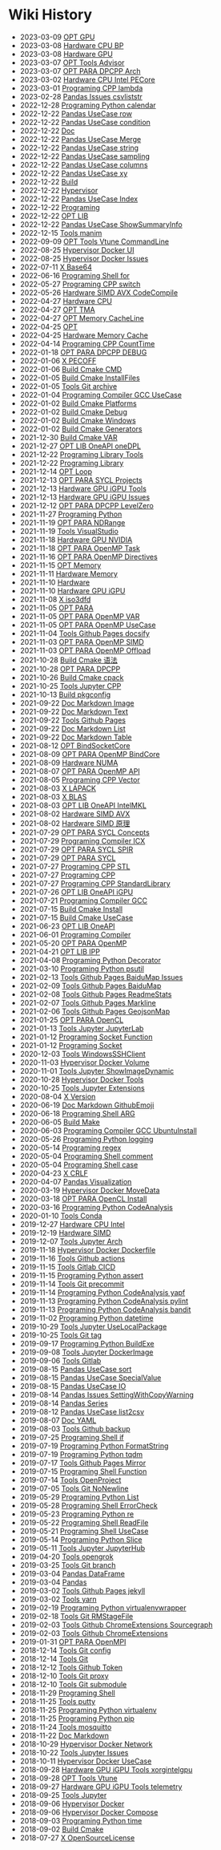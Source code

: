 # Wiki History

- 2023-03-09        [OPT GPU](/0220_OPT_GPU)
- 2023-03-08        [Hardware CPU BP](/0219_Hardware_CPU_BP)
- 2023-03-08        [Hardware GPU](/0218_Hardware_GPU)
- 2023-03-07        [OPT Tools Advisor](/0217_OPT_Tools_Advisor)
- 2023-03-07        [OPT PARA DPCPP Arch](/0216_OPT_PARA_DPCPP_Arch)
- 2023-03-02        [Hardware CPU Intel PECore](/0215_Hardware_CPU_Intel_PECore)
- 2023-03-01        [Programing CPP lambda](/0214_Programing_CPP_lambda)
- 2023-02-28        [Pandas Issues csvliststr](/0213_Pandas_Issues_csvliststr)
- 2022-12-28        [Programing Python calendar](/0211_Programing_Python_calendar)
- 2022-12-22        [Pandas UseCase row](/0199_Pandas_UseCase_row)
- 2022-12-22        [Pandas UseCase condition](/0201_Pandas_UseCase_condition)
- 2022-12-22        [Doc](/0191_Doc)
- 2022-12-22        [Pandas UseCase Merge](/0205_Pandas_UseCase_Merge)
- 2022-12-22        [Pandas UseCase string](/0204_Pandas_UseCase_string)
- 2022-12-22        [Pandas UseCase sampling](/0203_Pandas_UseCase_sampling)
- 2022-12-22        [Pandas UseCase columns](/0198_Pandas_UseCase_columns)
- 2022-12-22        [Pandas UseCase xy](/0200_Pandas_UseCase_xy)
- 2022-12-22        [Build](/0190_Build)
- 2022-12-22        [Hypervisor](/0192_Hypervisor)
- 2022-12-22        [Pandas UseCase Index](/0202_Pandas_UseCase_Index)
- 2022-12-22        [Programing](/0193_Programing)
- 2022-12-22        [OPT LIB](/0195_OPT_LIB)
- 2022-12-22        [Pandas UseCase ShowSummaryInfo](/0197_Pandas_UseCase_ShowSummaryInfo)
- 2022-12-15        [Tools manim](/0141_Tools_manim)
- 2022-09-09        [OPT Tools Vtune CommandLine](/0020_OPT_Tools_Vtune_CommandLine)
- 2022-08-25        [Hypervisor Docker UI](/0051_Hypervisor_Docker_UI)
- 2022-08-25        [Hypervisor Docker Issues](/0149_Hypervisor_Docker_Issues)
- 2022-07-11        [X Base64](/0208_X_Base64)
- 2022-06-16        [Programing Shell for](/0101_Programing_Shell_for)
- 2022-05-27        [Programing CPP switch](/0081_Programing_CPP_switch)
- 2022-05-26        [Hardware SIMD AVX CodeCompile](/0150_Hardware_SIMD_AVX_CodeCompile)
- 2022-04-27        [Hardware CPU](/0002_Hardware_CPU)
- 2022-04-27        [OPT TMA](/0021_OPT_TMA)
- 2022-04-27        [OPT Memory CacheLine](/0017_OPT_Memory_CacheLine)
- 2022-04-25        [OPT](/0014_OPT)
- 2022-04-25        [Hardware Memory Cache](/0016_Hardware_Memory_Cache)
- 2022-04-14        [Programing CPP CountTime](/0084_Programing_CPP_CountTime)
- 2022-01-18        [OPT PARA DPCPP DEBUG](/0038_OPT_PARA_DPCPP_DEBUG)
- 2022-01-06        [X PECOFF](/0152_X_PECOFF)
- 2022-01-06        [Build Cmake CMD](/0151_Build_Cmake_CMD)
- 2022-01-05        [Build Cmake InstallFiles](/0059_Build_Cmake_InstallFiles)
- 2022-01-05        [Tools Git archive](/0118_Tools_Git_archive)
- 2022-01-04        [Programing Compiler GCC UseCase](/0155_Programing_Compiler_GCC_UseCase)
- 2022-01-02        [Build Cmake Platforms](/0058_Build_Cmake_Platforms)
- 2022-01-02        [Build Cmake Debug](/0057_Build_Cmake_Debug)
- 2022-01-02        [Build Cmake Windows](/0061_Build_Cmake_Windows)
- 2022-01-02        [Build Cmake Generators](/0156_Build_Cmake_Generators)
- 2021-12-30        [Build Cmake VAR](/0056_Build_Cmake_VAR)
- 2021-12-27        [OPT LIB OneAPI oneDPL](/0075_OPT_LIB_OneAPI_oneDPL)
- 2021-12-22        [Programing Library Tools](/0011_Programing_Library_Tools)
- 2021-12-22        [Programing Library](/0010_Programing_Library)
- 2021-12-14        [OPT Loop](/0018_OPT_Loop)
- 2021-12-13        [OPT PARA SYCL Projects](/0039_OPT_PARA_SYCL_Projects)
- 2021-12-13        [Hardware GPU iGPU Tools](/0153_Hardware_GPU_iGPU_Tools)
- 2021-12-13        [Hardware GPU iGPU Issues](/0154_Hardware_GPU_iGPU_Issues)
- 2021-12-12        [OPT PARA DPCPP LevelZero](/0037_OPT_PARA_DPCPP_LevelZero)
- 2021-11-27        [Programing Python](/0078_Programing_Python)
- 2021-11-19        [OPT PARA NDRange](/0042_OPT_PARA_NDRange)
- 2021-11-19        [Tools VisualStudio](/0144_Tools_VisualStudio)
- 2021-11-18        [Hardware GPU NVIDIA](/0006_Hardware_GPU_NVIDIA)
- 2021-11-18        [OPT PARA OpenMP Task](/0030_OPT_PARA_OpenMP_Task)
- 2021-11-16        [OPT PARA OpenMP Directives](/0029_OPT_PARA_OpenMP_Directives)
- 2021-11-15        [OPT Memory](/0015_OPT_Memory)
- 2021-11-11        [Hardware Memory](/0004_Hardware_Memory)
- 2021-11-10        [Hardware](/0001_Hardware)
- 2021-11-10        [Hardware GPU iGPU](/0005_Hardware_GPU_iGPU)
- 2021-11-08        [X iso3dfd](/0209_X_iso3dfd)
- 2021-11-05        [OPT PARA](/0022_OPT_PARA)
- 2021-11-05        [OPT PARA OpenMP VAR](/0157_OPT_PARA_OpenMP_VAR)
- 2021-11-05        [OPT PARA OpenMP UseCase](/0025_OPT_PARA_OpenMP_UseCase)
- 2021-11-04        [Tools Github Pages docsify](/0130_Tools_Github_Pages_docsify)
- 2021-11-03        [OPT PARA OpenMP SIMD](/0027_OPT_PARA_OpenMP_SIMD)
- 2021-11-03        [OPT PARA OpenMP Offload](/0028_OPT_PARA_OpenMP_Offload)
- 2021-10-28        [Build Cmake 语法](/0055_Build_Cmake_语法)
- 2021-10-28        [OPT PARA DPCPP](/0036_OPT_PARA_DPCPP)
- 2021-10-26        [Build Cmake cpack](/0062_Build_Cmake_cpack)
- 2021-10-25        [Tools Jupyter CPP](/0067_Tools_Jupyter_CPP)
- 2021-10-13        [Build pkgconfig](/0064_Build_pkgconfig)
- 2021-09-22        [Doc Markdown Image](/0139_Doc_Markdown_Image)
- 2021-09-22        [Doc Markdown Text](/0136_Doc_Markdown_Text)
- 2021-09-22        [Tools Github Pages](/0126_Tools_Github_Pages)
- 2021-09-22        [Doc Markdown List](/0137_Doc_Markdown_List)
- 2021-09-22        [Doc Markdown Table](/0138_Doc_Markdown_Table)
- 2021-08-12        [OPT BindSocketCore](/0033_OPT_BindSocketCore)
- 2021-08-09        [OPT PARA OpenMP BindCore](/0026_OPT_PARA_OpenMP_BindCore)
- 2021-08-09        [Hardware NUMA](/0158_Hardware_NUMA)
- 2021-08-07        [OPT PARA OpenMP API](/0024_OPT_PARA_OpenMP_API)
- 2021-08-05        [Programing CPP Vector](/0080_Programing_CPP_Vector)
- 2021-08-03        [X LAPACK](/0180_X_LAPACK)
- 2021-08-03        [X BLAS](/0179_X_BLAS)
- 2021-08-03        [OPT LIB OneAPI IntelMKL](/0074_OPT_LIB_OneAPI_IntelMKL)
- 2021-08-02        [Hardware SIMD AVX](/0009_Hardware_SIMD_AVX)
- 2021-08-02        [Hardware SIMD 原理](/0008_Hardware_SIMD_原理)
- 2021-07-29        [OPT PARA SYCL Concepts](/0041_OPT_PARA_SYCL_Concepts)
- 2021-07-29        [Programing Compiler ICX](/0013_Programing_Compiler_ICX)
- 2021-07-29        [OPT PARA SYCL SPIR](/0040_OPT_PARA_SYCL_SPIR)
- 2021-07-29        [OPT PARA SYCL](/0031_OPT_PARA_SYCL)
- 2021-07-27        [Programing CPP STL](/0083_Programing_CPP_STL)
- 2021-07-27        [Programing CPP](/0077_Programing_CPP)
- 2021-07-27        [Programing CPP StandardLibrary](/0082_Programing_CPP_StandardLibrary)
- 2021-07-26        [OPT LIB OneAPI iGPU](/0210_OPT_LIB_OneAPI_iGPU)
- 2021-07-21        [Programing Compiler GCC](/0159_Programing_Compiler_GCC)
- 2021-07-15        [Build Cmake Install](/0054_Build_Cmake_Install)
- 2021-07-15        [Build Cmake UseCase](/0060_Build_Cmake_UseCase)
- 2021-06-23        [OPT LIB OneAPI](/0076_OPT_LIB_OneAPI)
- 2021-06-01        [Programing Compiler](/0012_Programing_Compiler)
- 2021-05-20        [OPT PARA OpenMP](/0023_OPT_PARA_OpenMP)
- 2021-04-21        [OPT LIB IPP](/0032_OPT_LIB_IPP)
- 2021-04-08        [Programing Python Decorator](/0088_Programing_Python_Decorator)
- 2021-03-10        [Programing Python psutil](/0098_Programing_Python_psutil)
- 2021-02-13        [Tools Github Pages BaiduMap Issues](/0172_Tools_Github_Pages_BaiduMap_Issues)
- 2021-02-09        [Tools Github Pages BaiduMap](/0132_Tools_Github_Pages_BaiduMap)
- 2021-02-08        [Tools Github Pages ReadmeStats](/0127_Tools_Github_Pages_ReadmeStats)
- 2021-02-07        [Tools Github Pages Markline](/0131_Tools_Github_Pages_Markline)
- 2021-02-06        [Tools Github Pages GeojsonMap](/0177_Tools_Github_Pages_GeojsonMap)
- 2021-01-25        [OPT PARA OpenCL](/0034_OPT_PARA_OpenCL)
- 2021-01-13        [Tools Jupyter JupyterLab](/0065_Tools_Jupyter_JupyterLab)
- 2021-01-12        [Programing Socket Function](/0110_Programing_Socket_Function)
- 2021-01-12        [Programing Socket](/0109_Programing_Socket)
- 2020-12-03        [Tools WindowsSSHClient](/0173_Tools_WindowsSSHClient)
- 2020-11-03        [Hypervisor Docker Volume](/0049_Hypervisor_Docker_Volume)
- 2020-11-01        [Tools Jupyter ShowImageDynamic](/0072_Tools_Jupyter_ShowImageDynamic)
- 2020-10-28        [Hypervisor Docker Tools](/0050_Hypervisor_Docker_Tools)
- 2020-10-25        [Tools Jupyter Extensions](/0071_Tools_Jupyter_Extensions)
- 2020-08-04        [X Version](/0146_X_Version)
- 2020-06-19        [Doc Markdown GithubEmoji](/0160_Doc_Markdown_GithubEmoji)
- 2020-06-18        [Programing Shell ARG](/0106_Programing_Shell_ARG)
- 2020-06-05        [Build Make](/0063_Build_Make)
- 2020-06-03        [Programing Compiler GCC UbuntuInstall](/0166_Programing_Compiler_GCC_UbuntuInstall)
- 2020-05-26        [Programing Python logging](/0097_Programing_Python_logging)
- 2020-05-14        [Programing regex](/0206_Programing_regex)
- 2020-05-04        [Programing Shell comment](/0105_Programing_Shell_comment)
- 2020-05-04        [Programing Shell case](/0103_Programing_Shell_case)
- 2020-04-23        [X CRLF](/0145_X_CRLF)
- 2020-04-07        [Pandas Visualization](/0189_Pandas_Visualization)
- 2020-03-19        [Hypervisor Docker MoveData](/0052_Hypervisor_Docker_MoveData)
- 2020-03-18        [OPT PARA OpenCL Install](/0035_OPT_PARA_OpenCL_Install)
- 2020-03-16        [Programing Python CodeAnalysis](/0090_Programing_Python_CodeAnalysis)
- 2020-01-10        [Tools Conda](/0073_Tools_Conda)
- 2019-12-27        [Hardware CPU Intel](/0003_Hardware_CPU_Intel)
- 2019-12-19        [Hardware SIMD](/0007_Hardware_SIMD)
- 2019-12-07        [Tools Jupyter Arch](/0069_Tools_Jupyter_Arch)
- 2019-11-18        [Hypervisor Docker Dockerfile](/0048_Hypervisor_Docker_Dockerfile)
- 2019-11-16        [Tools Github actions](/0122_Tools_Github_actions)
- 2019-11-15        [Tools Gitlab CICD](/0134_Tools_Gitlab_CICD)
- 2019-11-15        [Programing Python assert](/0094_Programing_Python_assert)
- 2019-11-14        [Tools Git precommit](/0117_Tools_Git_precommit)
- 2019-11-14        [Programing Python CodeAnalysis yapf](/0093_Programing_Python_CodeAnalysis_yapf)
- 2019-11-13        [Programing Python CodeAnalysis pylint](/0092_Programing_Python_CodeAnalysis_pylint)
- 2019-11-13        [Programing Python CodeAnalysis bandit](/0091_Programing_Python_CodeAnalysis_bandit)
- 2019-11-02        [Programing Python datetime](/0212_Programing_Python_datetime)
- 2019-10-29        [Tools Jupyter UseLocalPackage](/0068_Tools_Jupyter_UseLocalPackage)
- 2019-10-25        [Tools Git tag](/0116_Tools_Git_tag)
- 2019-09-17        [Programing Python BuildExe](/0089_Programing_Python_BuildExe)
- 2019-09-08        [Tools Jupyter DockerImage](/0070_Tools_Jupyter_DockerImage)
- 2019-09-06        [Tools Gitlab](/0133_Tools_Gitlab)
- 2019-08-15        [Pandas UseCase sort](/0186_Pandas_UseCase_sort)
- 2019-08-15        [Pandas UseCase SpecialValue](/0187_Pandas_UseCase_SpecialValue)
- 2019-08-15        [Pandas UseCase IO](/0188_Pandas_UseCase_IO)
- 2019-08-14        [Pandas Issues SettingWithCopyWarning](/0185_Pandas_Issues_SettingWithCopyWarning)
- 2019-08-14        [Pandas Series](/0184_Pandas_Series)
- 2019-08-12        [Pandas UseCase list2csv](/0183_Pandas_UseCase_list2csv)
- 2019-08-07        [Doc YAML](/0140_Doc_YAML)
- 2019-08-03        [Tools Github backup](/0121_Tools_Github_backup)
- 2019-07-25        [Programing Shell if](/0102_Programing_Shell_if)
- 2019-07-19        [Programing Python FormatString](/0087_Programing_Python_FormatString)
- 2019-07-19        [Programing Python tqdm](/0099_Programing_Python_tqdm)
- 2019-07-17        [Tools Github Pages Mirror](/0128_Tools_Github_Pages_Mirror)
- 2019-07-15        [Programing Shell Function](/0100_Programing_Shell_Function)
- 2019-07-14        [Tools OpenProject](/0174_Tools_OpenProject)
- 2019-07-05        [Tools Git NoNewline](/0120_Tools_Git_NoNewline)
- 2019-05-29        [Programing Python List](/0085_Programing_Python_List)
- 2019-05-28        [Programing Shell ErrorCheck](/0107_Programing_Shell_ErrorCheck)
- 2019-05-23        [Programing Python re](/0207_Programing_Python_re)
- 2019-05-22        [Programing Shell ReadFile](/0104_Programing_Shell_ReadFile)
- 2019-05-21        [Programing Shell UseCase](/0108_Programing_Shell_UseCase)
- 2019-05-14        [Programing Python Slice](/0086_Programing_Python_Slice)
- 2019-05-11        [Tools Jupyter JupyterHub](/0066_Tools_Jupyter_JupyterHub)
- 2019-04-20        [Tools opengrok](/0143_Tools_opengrok)
- 2019-03-25        [Tools Git branch](/0115_Tools_Git_branch)
- 2019-03-04        [Pandas DataFrame](/0182_Pandas_DataFrame)
- 2019-03-04        [Pandas](/0181_Pandas)
- 2019-03-02        [Tools Github Pages jekyll](/0129_Tools_Github_Pages_jekyll)
- 2019-03-02        [Tools yarn](/0178_Tools_yarn)
- 2019-02-19        [Programing Python virtualenvwrapper](/0175_Programing_Python_virtualenvwrapper)
- 2019-02-18        [Tools Git RMStageFile](/0119_Tools_Git_RMStageFile)
- 2019-02-03        [Tools Github ChromeExtensions Sourcegraph](/0125_Tools_Github_ChromeExtensions_Sourcegraph)
- 2019-02-03        [Tools Github ChromeExtensions](/0124_Tools_Github_ChromeExtensions)
- 2019-01-31        [OPT PARA OpenMPI](/0043_OPT_PARA_OpenMPI)
- 2018-12-14        [Tools Git config](/0112_Tools_Git_config)
- 2018-12-14        [Tools Git](/0111_Tools_Git)
- 2018-12-12        [Tools Github Token](/0123_Tools_Github_Token)
- 2018-12-10        [Tools Git proxy](/0113_Tools_Git_proxy)
- 2018-12-10        [Tools Git submodule](/0114_Tools_Git_submodule)
- 2018-11-29        [Programing Shell](/0079_Programing_Shell)
- 2018-11-25        [Tools putty](/0161_Tools_putty)
- 2018-11-25        [Programing Python virtualenv](/0176_Programing_Python_virtualenv)
- 2018-11-25        [Programing Python pip](/0095_Programing_Python_pip)
- 2018-11-24        [Tools mosquitto](/0142_Tools_mosquitto)
- 2018-11-22        [Doc Markdown](/0135_Doc_Markdown)
- 2018-10-29        [Hypervisor Docker Network](/0045_Hypervisor_Docker_Network)
- 2018-10-22        [Tools Jupyter Issues](/0162_Tools_Jupyter_Issues)
- 2018-10-11        [Hypervisor Docker UseCase](/0046_Hypervisor_Docker_UseCase)
- 2018-09-28        [Hardware GPU iGPU Tools xorgintelgpu](/0169_Hardware_GPU_iGPU_Tools_xorgintelgpu)
- 2018-09-28        [OPT Tools Vtune](/0019_OPT_Tools_Vtune)
- 2018-09-27        [Hardware GPU iGPU Tools telemetry](/0171_Hardware_GPU_iGPU_Tools_telemetry)
- 2018-09-25        [Tools Jupyter](/0163_Tools_Jupyter)
- 2018-09-06        [Hypervisor Docker](/0044_Hypervisor_Docker)
- 2018-09-06        [Hypervisor Docker Compose](/0047_Hypervisor_Docker_Compose)
- 2018-09-03        [Programing Python time](/0096_Programing_Python_time)
- 2018-09-02        [Build Cmake](/0053_Build_Cmake)
- 2018-07-27        [X OpenSourceLicense](/0147_X_OpenSourceLicense)

